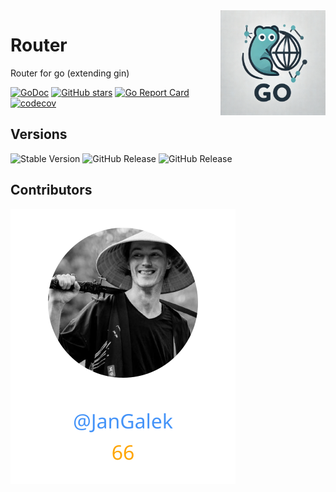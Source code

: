 <img align=right width="168" src="docs/gouef_logo.png">

# Router
Router for go (extending gin)

[![GoDoc](https://pkg.go.dev/badge/github.com/gouef/router.svg)](https://pkg.go.dev/github.com/gouef/router)
[![GitHub stars](https://img.shields.io/github/stars/gouef/router?style=social)](https://github.com/gouef/router/stargazers)
[![Go Report Card](https://goreportcard.com/badge/github.com/gouef/router)](https://goreportcard.com/report/github.com/gouef/router)
[![codecov](https://codecov.io/github/gouef/router/branch/main/graph/badge.svg?token=YUG8EMH6Q8)](https://codecov.io/github/gouef/router)

## Versions
![Stable Version](https://img.shields.io/github/v/release/gouef/router?label=Stable&labelColor=green)
![GitHub Release](https://img.shields.io/github/v/release/gouef/router?label=RC&include_prereleases&filter=*rc*&logoSize=diago)
![GitHub Release](https://img.shields.io/github/v/release/gouef/router?label=Beta&include_prereleases&filter=*beta*&logoSize=diago)

## Contributors

<div>
<span>
  <a href="https://github.com/JanGalek"><img src="https://raw.githubusercontent.com/gouef/router/refs/heads/contributors-svg/.github/contributors/JanGalek.svg" alt="JanGalek" /></a>
</span>
</div>

